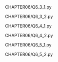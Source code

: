 CHAPTER06/Q6_3_1.py

CHAPTER06/Q6_3_2.py

CHAPTER06/Q6_4_1.py

CHAPTER06/Q6_4_2.py

CHAPTER06/Q6_5_1.py

CHAPTER06/Q6_5_2.py

